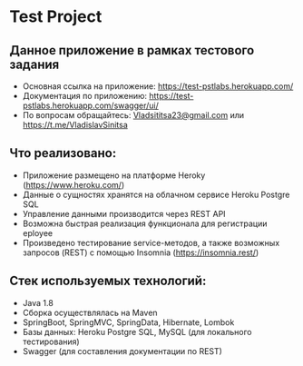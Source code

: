 # Test Project
## Данное приложение в рамках тестового задания

* Основная ссылка на приложение: https://test-pstlabs.herokuapp.com/
* Документация по приложению: https://test-pstlabs.herokuapp.com/swagger/ui/
* По вопросам обращайтесь: Vladsititsa23@gmail.com или https://t.me/VladislavSinitsa

## Что реализовано:
*	Приложение размещено на платформе Heroky (https://www.heroku.com/)
*	Данные о сущностях хранятся на облачном сервисе Heroku Postgre SQL
*	Управление данными производится через REST API
*	Возможна быстрая реализация функционала для регистрации eployee
*	Произведено тестирование service-методов, а также возможных запросов (REST) с помощью Insomnia (https://insomnia.rest/)

## Стек используемых технологий:
* Java 1.8
* Сборка осуществлялась на Maven
*	SpringBoot, SpringMVC, SpringData, Hibernate, Lombok
*	Базы данных: Heroku Postgre SQL, MySQL (для локального тестирования)
*	Swagger (для составления документации по REST)
